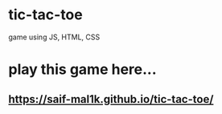 # tic-tac-toe
game using JS, HTML, CSS


# play this game here...  
## https://saif-mal1k.github.io/tic-tac-toe/
